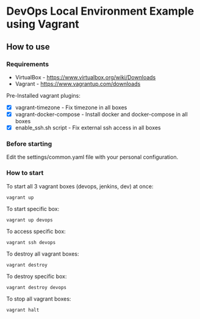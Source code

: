 # DevOps Local Environment Example using Vagrant
## How to use

### Requirements
* VirtualBox - https://www.virtualbox.org/wiki/Downloads
* Vagrant - https://www.vagrantup.com/downloads

Pre-Installed vagrant plugins:
 - [x] vagrant-timezone - Fix timezone in all boxes
 - [x] vagrant-docker-compose - Install docker and docker-compose in all boxes
 - [x] enable_ssh.sh script - Fix external ssh access in all boxes

### Before starting

Edit the settings/common.yaml file with your personal configuration.

### How to start

To start all 3 vagrant boxes (devops, jenkins, dev) at once:

`vagrant up`

To start specific box:

`vagrant up devops`

To access specific box:

`vagrant ssh devops`

To destroy all vagrant boxes:

`vagrant destroy`

To destroy specific box:

`vagrant destroy devops`

To stop all vagrant boxes:

`vagrant halt`
